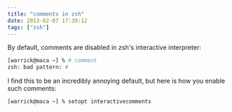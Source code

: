 ```yaml
---
title: "comments in zsh"
date: 2013-02-07 17:39:12
tags: ["zsh"]
---
```


By default, comments are disabled in zsh's interactive interpreter:
```sh
[warrick@maca ~] % # comment
zsh: bad pattern: #
```

I find this to be an incredibly annoying default, but here is how you enable
such comments:
```sh
[warrick@maca ~] % setopt interactivecomments
```
